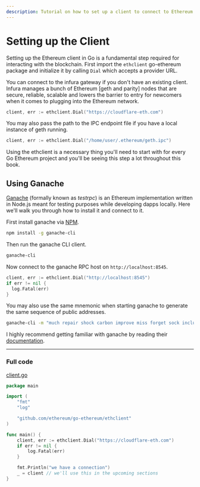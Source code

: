 ```yaml
---
description: Tutorial on how to set up a client to connect to Ethereum with Go.
---
```


# Setting up the Client

Setting up the Ethereum client in Go is a fundamental step required for interacting with the blockchain. First import the `ethclient` go-ethereum package and initialize it by calling `Dial` which accepts a provider URL.

You can connect to the infura gateway if you don't have an existing client. Infura manages a bunch of Ethereum [geth and parity] nodes that are secure, reliable, scalable and lowers the barrier to entry for newcomers when it comes to plugging into the Ethereum network.

```go
client, err := ethclient.Dial("https://cloudflare-eth.com")
```

You may also pass the path to the IPC endpoint file if you have a local instance of geth running.

```go
client, err := ethclient.Dial("/home/user/.ethereum/geth.ipc")
```

Using the ethclient is a necessary thing you'll need to start with for every Go Ethereum project and you'll be seeing this step a lot throughout this book.

## Using Ganache

[Ganache](https://github.com/trufflesuite/ganache-cli) (formally known as *testrpc*) is an Ethereum implementation written in Node.js meant for testing purposes while developing dapps locally. Here we'll walk you through how to install it and connect to it.

First install ganache via [NPM](https://www.npmjs.com/package/ganache-cli).

```bash
npm install -g ganache-cli
```

Then run the ganache CLI client.

```bash
ganache-cli
```

Now connect to the ganache RPC host on `http://localhost:8545`.

```go
client, err := ethclient.Dial("http://localhost:8545")
if err != nil {
  log.Fatal(err)
}
```

You may also use the same mnemonic when starting ganache to generate the same sequence of public addresses.

```bash
ganache-cli -m "much repair shock carbon improve miss forget sock include bullet interest solution"
```

I highly recommend getting familiar with ganache by reading their [documentation](http://truffleframework.com/ganache/).

---

### Full code

[client.go](https://github.com/mhxw/eth-dev-with-go/blob/main/code/client.go)

```go
package main

import (
	"fmt"
	"log"

	"github.com/ethereum/go-ethereum/ethclient"
)

func main() {
	client, err := ethclient.Dial("https://cloudflare-eth.com")
	if err != nil {
		log.Fatal(err)
	}

	fmt.Println("we have a connection")
	_ = client // we'll use this in the upcoming sections
}
```
